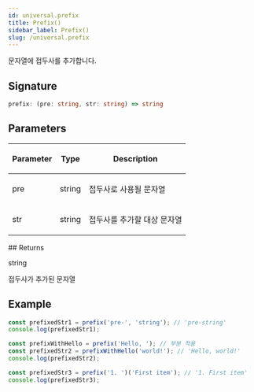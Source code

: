 ```yaml
---
id: universal.prefix
title: Prefix()
sidebar_label: Prefix()
slug: /universal.prefix
---
```






문자열에 접두사를 추가합니다.

## Signature

```typescript
prefix: (pre: string, str: string) => string
```

## Parameters

<table><thead><tr><th>

Parameter


</th><th>

Type


</th><th>

Description


</th></tr></thead>
<tbody><tr><td>

pre


</td><td>

string


</td><td>

접두사로 사용될 문자열


</td></tr>
<tr><td>

str


</td><td>

string


</td><td>

접두사를 추가할 대상 문자열


</td></tr>
</tbody></table>
## Returns

string

접두사가 추가된 문자열

## Example


```typescript
const prefixedStr1 = prefix('pre-', 'string'); // 'pre-string'
console.log(prefixedStr1);

const prefixWithHello = prefix('Hello, '); // 부분 적용
const prefixedStr2 = prefixWithHello('world!'); // 'Hello, world!'
console.log(prefixedStr2);

const prefixedStr3 = prefix('1. ')('First item'); // '1. First item'
console.log(prefixedStr3);
```

